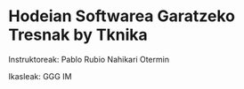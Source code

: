 # Hodeian Softwarea Garatzeko Tresnak by Tknika
Instruktoreak: 
  Pablo Rubio
  Nahikari Otermin

Ikasleak:
  GGG
  IM
